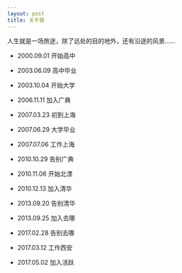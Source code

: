 ```yaml
---
layout: post
title: 关于我
---
```


人生就是一场旅途，除了远处的目的地外，还有沿途的风景……

+ 2000.09.01 开始高中

+ 2003.06.09 高中毕业

+ 2003.10.04 开始大学

+ 2006.11.11 加入广典

+ 2007.03.23 初到上海

+ 2007.06.29 大学毕业

+ 2007.07.06 工作上海　　

+ 2010.10.29 告别广典　

+ 2010.11.06 开始北漂

+ 2010.12.13 加入清华

+ 2013.09.20 告别清华

+ 2013.09.25 加入去哪

+ 2017.02.28 告别去哪

+ 2017.03.12 工作西安

+ 2017.05.02 加入活跃